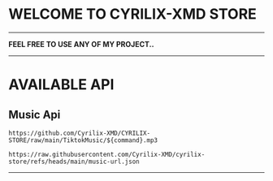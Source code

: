 # WELCOME TO CYRILIX-XMD STORE

---
<p align="left"><b>FEEL FREE TO USE ANY OF MY PROJECT..
</b>
</p>

---
# AVAILABLE API

## Music Api
```
https://github.com/Cyrilix-XMD/CYRILIX-STORE/raw/main/TiktokMusic/${command}.mp3
```

```
https://raw.githubusercontent.com/Cyrilix-XMD/cyrilix-store/refs/heads/main/music-url.json
```

---